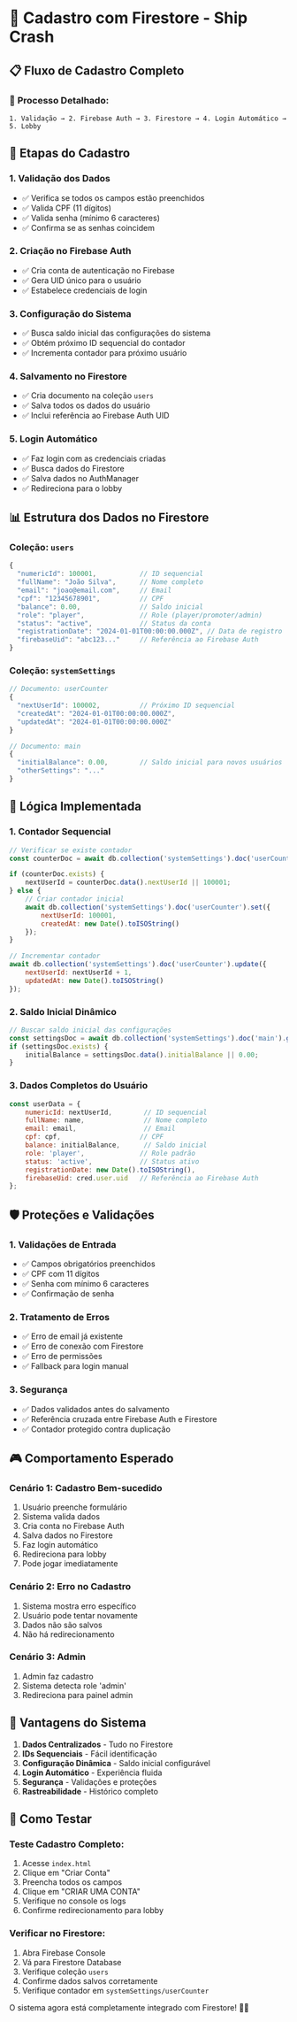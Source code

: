 # 🚢 Cadastro com Firestore - Ship Crash

## 📋 **Fluxo de Cadastro Completo**

### 🔄 **Processo Detalhado:**
```
1. Validação → 2. Firebase Auth → 3. Firestore → 4. Login Automático → 5. Lobby
```

## 🎯 **Etapas do Cadastro**

### **1. Validação dos Dados**
- ✅ Verifica se todos os campos estão preenchidos
- ✅ Valida CPF (11 dígitos)
- ✅ Valida senha (mínimo 6 caracteres)
- ✅ Confirma se as senhas coincidem

### **2. Criação no Firebase Auth**
- ✅ Cria conta de autenticação no Firebase
- ✅ Gera UID único para o usuário
- ✅ Estabelece credenciais de login

### **3. Configuração do Sistema**
- ✅ Busca saldo inicial das configurações do sistema
- ✅ Obtém próximo ID sequencial do contador
- ✅ Incrementa contador para próximo usuário

### **4. Salvamento no Firestore**
- ✅ Cria documento na coleção `users`
- ✅ Salva todos os dados do usuário
- ✅ Inclui referência ao Firebase Auth UID

### **5. Login Automático**
- ✅ Faz login com as credenciais criadas
- ✅ Busca dados do Firestore
- ✅ Salva dados no AuthManager
- ✅ Redireciona para o lobby

## 📊 **Estrutura dos Dados no Firestore**

### **Coleção: `users`**
```javascript
{
  "numericId": 100001,           // ID sequencial
  "fullName": "João Silva",      // Nome completo
  "email": "joao@email.com",     // Email
  "cpf": "12345678901",          // CPF
  "balance": 0.00,               // Saldo inicial
  "role": "player",              // Role (player/promoter/admin)
  "status": "active",            // Status da conta
  "registrationDate": "2024-01-01T00:00:00.000Z", // Data de registro
  "firebaseUid": "abc123..."     // Referência ao Firebase Auth
}
```

### **Coleção: `systemSettings`**
```javascript
// Documento: userCounter
{
  "nextUserId": 100002,          // Próximo ID sequencial
  "createdAt": "2024-01-01T00:00:00.000Z",
  "updatedAt": "2024-01-01T00:00:00.000Z"
}

// Documento: main
{
  "initialBalance": 0.00,        // Saldo inicial para novos usuários
  "otherSettings": "..."
}
```

## 🔧 **Lógica Implementada**

### **1. Contador Sequencial**
```javascript
// Verificar se existe contador
const counterDoc = await db.collection('systemSettings').doc('userCounter').get();

if (counterDoc.exists) {
    nextUserId = counterDoc.data().nextUserId || 100001;
} else {
    // Criar contador inicial
    await db.collection('systemSettings').doc('userCounter').set({
        nextUserId: 100001,
        createdAt: new Date().toISOString()
    });
}

// Incrementar contador
await db.collection('systemSettings').doc('userCounter').update({
    nextUserId: nextUserId + 1,
    updatedAt: new Date().toISOString()
});
```

### **2. Saldo Inicial Dinâmico**
```javascript
// Buscar saldo inicial das configurações
const settingsDoc = await db.collection('systemSettings').doc('main').get();
if (settingsDoc.exists) {
    initialBalance = settingsDoc.data().initialBalance || 0.00;
}
```

### **3. Dados Completos do Usuário**
```javascript
const userData = {
    numericId: nextUserId,        // ID sequencial
    fullName: name,               // Nome completo
    email: email,                 // Email
    cpf: cpf,                    // CPF
    balance: initialBalance,      // Saldo inicial
    role: 'player',              // Role padrão
    status: 'active',            // Status ativo
    registrationDate: new Date().toISOString(),
    firebaseUid: cred.user.uid   // Referência ao Firebase Auth
};
```

## 🛡️ **Proteções e Validações**

### **1. Validações de Entrada**
- ✅ Campos obrigatórios preenchidos
- ✅ CPF com 11 dígitos
- ✅ Senha com mínimo 6 caracteres
- ✅ Confirmação de senha

### **2. Tratamento de Erros**
- ✅ Erro de email já existente
- ✅ Erro de conexão com Firestore
- ✅ Erro de permissões
- ✅ Fallback para login manual

### **3. Segurança**
- ✅ Dados validados antes do salvamento
- ✅ Referência cruzada entre Firebase Auth e Firestore
- ✅ Contador protegido contra duplicação

## 🎮 **Comportamento Esperado**

### **Cenário 1: Cadastro Bem-sucedido**
1. Usuário preenche formulário
2. Sistema valida dados
3. Cria conta no Firebase Auth
4. Salva dados no Firestore
5. Faz login automático
6. Redireciona para lobby
7. Pode jogar imediatamente

### **Cenário 2: Erro no Cadastro**
1. Sistema mostra erro específico
2. Usuário pode tentar novamente
3. Dados não são salvos
4. Não há redirecionamento

### **Cenário 3: Admin**
1. Admin faz cadastro
2. Sistema detecta role 'admin'
3. Redireciona para painel admin

## 📝 **Vantagens do Sistema**

1. **Dados Centralizados** - Tudo no Firestore
2. **IDs Sequenciais** - Fácil identificação
3. **Configuração Dinâmica** - Saldo inicial configurável
4. **Login Automático** - Experiência fluida
5. **Segurança** - Validações e proteções
6. **Rastreabilidade** - Histórico completo

## 🧪 **Como Testar**

### **Teste Cadastro Completo:**
1. Acesse `index.html`
2. Clique em "Criar Conta"
3. Preencha todos os campos
4. Clique em "CRIAR UMA CONTA"
5. Verifique no console os logs
6. Confirme redirecionamento para lobby

### **Verificar no Firestore:**
1. Abra Firebase Console
2. Vá para Firestore Database
3. Verifique coleção `users`
4. Confirme dados salvos corretamente
5. Verifique contador em `systemSettings/userCounter`

O sistema agora está completamente integrado com Firestore! 🚢✨ 